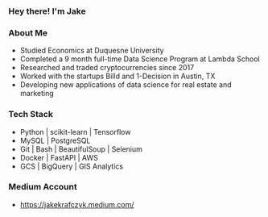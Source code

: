 ### Hey there! I'm Jake

### About Me
- Studied Economics at Duquesne University
- Completed a 9 month full-time Data Science Program at Lambda School
- Researched and traded cryptocurrencies since 2017
- Worked with the startups Billd and 1-Decision in Austin, TX
- Developing new applications of data science for real estate and marketing

### Tech Stack
- Python | scikit-learn | Tensorflow
- MySQL | PostgreSQL
- Git | Bash | BeautifulSoup | Selenium 
- Docker | FastAPI | AWS
- GCS | BigQuery | GIS Analytics

### Medium Account
- https://jakekrafczyk.medium.com/
